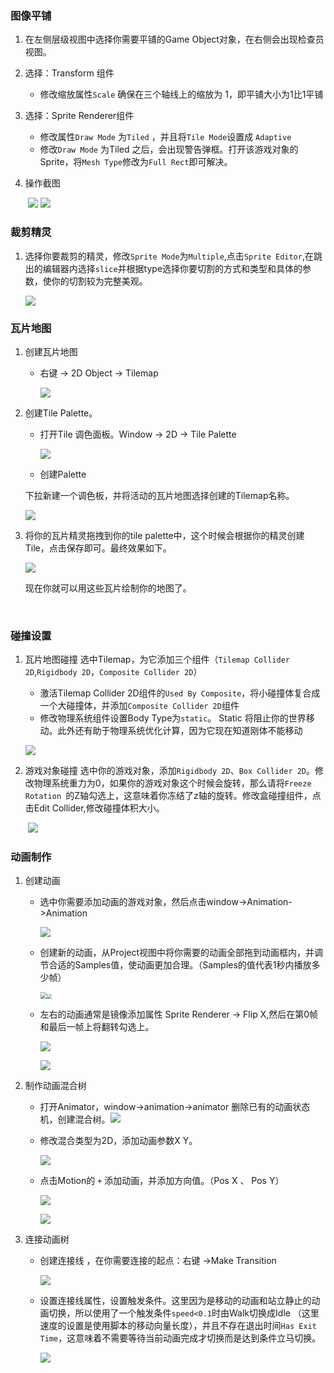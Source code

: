 ### 图像平铺

1. 在左侧层级视图中选择你需要平铺的Game Object对象，在右侧会出现检查员视图。

2. 选择：Transform 组件

   * 修改缩放属性`Scale` 确保在三个轴线上的缩放为 1，即平铺大小为1比1平铺

3. 选择：Sprite Renderer组件

   * 修改属性`Draw Mode` 为`Tiled` ，并且将`Tile Mode`设置成 `Adaptive`
   * 修改`Draw Mode` 为Tiled 之后，会出现警告弹框。打开该游戏对象的Sprite，将`Mesh Type`修改为`Full Rect`即可解决。

4. 操作截图

   ​	![](./images/gameobject-draw-mode-tiled.png)  ![](./images/sprite-mesh-type-full-rect.png)






### 裁剪精灵

 1. 选择你要裁剪的精灵，修改`Sprite Mode`为`Multiple`,点击`Sprite Editor`,在跳出的编辑器内选择`slice`并根据type选择你要切割的方式和类型和具体的参数，使你的切割较为完整美观。

    ![](./images/sprite-editor-slice.png)

### 瓦片地图

 1. 创建瓦片地图

    * 右键 -> 2D Object -> Tilemap

      ![](./images/tile-map.png)

 2. 创建Tile Palette。

    * 打开Tile 调色面板。Window -> 2D -> Tile Palette

      ![](./images/tile-palette.png)

    *  创建Palette

      下拉新建一个调色板，并将活动的瓦片地图选择创建的Tilemap名称。

      ![](./images/create-new-palette.png)

 3. 将你的瓦片精灵拖拽到你的tile palette中，这个时候会根据你的精灵创建Tile，点击保存即可。最终效果如下。

    ![](./images/final-tile-palette.png)

    现在你就可以用这些瓦片绘制你的地图了。

​		

### 碰撞设置

 1. 瓦片地图碰撞
    选中Tilemap，为它添加三个组件（`Tilemap Collider 2D`,`Rigidbody 2D`，`Composite Collider 2D`）

    *  激活Tilemap Collider 2D组件的`Used By Composite`，将小碰撞体复合成一个大碰撞体，并添加`Composite Collider 2D`组件
    *  修改物理系统组件设置Body Type为`static`。 Static 将阻止你的世界移动。此外还有助于物理系统优化计算，因为它现在知道刚体不能移动

    ![](./images/tilemap-collider.png)

2. 游戏对象碰撞
   ​		选中你的游戏对象，添加`Rigidbody 2D`、`Box Collider 2D`。修改物理系统重力为0，如果你的游戏对象这个时候会旋转，那么请将`Freeze Rotation `的Z轴勾选上，这意味着你冻结了z轴的旋转。修改盒碰撞组件，点击Edit Collider,修改碰撞体积大小。

   ​		![](./images/gameobject-collider.png)



### 动画制作

 1. 创建动画

    * 选中你需要添加动画的游戏对象，然后点击window->Animation->Animation

      ![](./images/create-animation.png)

    * 创建新的动画，从Project视图中将你需要的动画全部拖到动画框内，并调节合适的Samples值，使动画更加合理。（Samples的值代表1秒内播放多少帧）

      <img src="./images/create-animation-01.png" style="zoom: 67%;" /><img src="./images/create-animation-02.png" style="zoom: 50%;" />

      

    * 左右的动画通常是镜像添加属性 Sprite Renderer  -> Flip X,然后在第0帧和最后一帧上将翻转勾选上。

      ![](./images/reversal-animation.png)

      ![](./images/reversal-animation-setting.png)

      

 2. 制作动画混合树

    * 打开Animator，window->animation->animator   删除已有的动画状态机，创建混合树。![](./images/create-animator.png)

    * 修改混合类型为2D，添加动画参数X Y。

      ![](./images/create-animator-01.png)

    * 点击Motion的 `+` 添加动画，并添加方向值。（Pos X 、 Pos Y）

      ![](./images/create-animator-02.png)

      ![](./images/create-animator-03.png)

 3. 连接动画树

    * 创建连接线 ，在你需要连接的起点：右键 ->Make Transition

      ![](./images/create-animator-link-01.png)

    * 设置连接线属性，设置触发条件。这里因为是移动的动画和站立静止的动画切换，所以使用了一个触发条件`speed<0.1`时由Walk切换成Idle （这里速度的设置是使用脚本的移动向量长度），并且不存在退出时间`Has Exit Time`，这意味着不需要等待当前动画完成才切换而是达到条件立马切换。

      ![](./images/create-animator-link-02.png)

